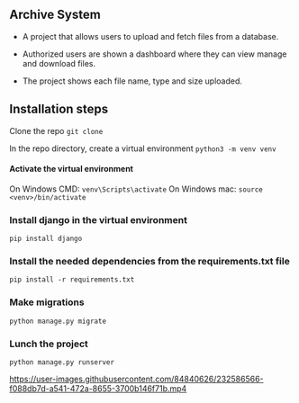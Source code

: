 ## Archive System
- A project that allows users to upload and fetch files from a database.

- Authorized users are shown a dashboard where they can view manage and download files.

- The project shows each file name, type and size uploaded.

## Installation steps

Clone the repo `git clone `

In the repo directory, create a virtual environment `python3 -m venv venv`

#### Activate the virtual environment
On Windows CMD: `venv\Scripts\activate`
On Windows mac: `source <venv>/bin/activate`

### Install django in the virtual environment
`pip install django`

### Install the needed dependencies from the requirements.txt file
`pip install -r requirements.txt`

### Make migrations
`python manage.py migrate`

### Lunch the project
`python manage.py runserver`


https://user-images.githubusercontent.com/84840626/232586566-f088db7d-a541-472a-8655-3700b146f71b.mp4

